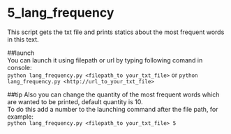 # 5_lang_frequency
This script gets the txt file and prints statics about the most frequent words in this text.  

##launch  
You can launch it using filepath or url by typing following comand in console:  
`python lang_frequency.py <filepath_to your_txt_file>` or `python lang_frequency.py <http://url_to_your_txt_file>`

##tip
Also you can change the quantity of the most frequent words which are wanted to be printed, default quantity is 10.  
To do this add a number to the launching command after the file path, for example:  
`python lang_frequency.py <filepath_to your_txt_file> 5` 

